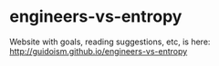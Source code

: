 # engineers-vs-entropy

Website with goals, reading suggestions, etc, is here: http://guidoism.github.io/engineers-vs-entropy
